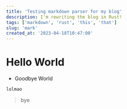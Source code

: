 ```yaml
---
title: 'Testing markdown parser for my blog'
description: I'm rewriting the blog in Rust!
tags: ['markdown', 'rust', 'this', 'that']
slug: 'mark'
created_at: '2023-04-18T10:47:00'
---
```

# Hello World
- Goodbye World
```
lolmao
```
> bye
